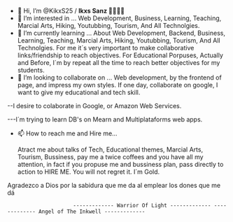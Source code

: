 

- 👋 Hi, I’m @KikxS25 / <b>Ikxs Sanz 🐺👑👨‍🏫</b>
- 👀 I’m interested in ... Web Development, Business, Learning, Teaching, Marcial Arts, Hiking, Youtubbing, Tourism, And All Technolgies.
- 🌱 I’m currently learning ... About Web Development, Backend, Business, Learning, Teaching, Marcial Arts, Hiking, Youtubbing, Tourism, And All Technolgies.
For me it´s very important to make collaborative links/friendship to reach objectives. For Educational Porpuses, Actually and Before, I´m by repeat all the time to reach better objectives for my students.   
- 💞️ I’m looking to collaborate on ... Web development, by the frontend of page, and impress my own styles. If one day, collaborate on google, I want to give my educational and tech skill. 
 
 --I desire to colaborate in Google, or Amazon Web Services. 
 
 ---I´m trying to learn DB's on Mearn and Multiplataforms web apps.

- 📫 How to reach me and Hire me...
  
  Atract me about talks of Tech, Educational themes, Marcial Arts, Tourism, Bussiness, pay me a twice coffees and you have all my attention, in fact if you propuse me and bussiness plan, pass directly to action to HIRE ME. You will not regret it. I´m Gold.


<!---
KikxS25/KikxS25 is a ✨ special ✨ repository because its `README.md` (this file) appears on your GitHub profile.
--->

Agradezco a Dios por la sabidura que me da al emplear los dones que me dá

                     
                         
                         ------------- Warrior Of Light ------------- ------------- Angel of The Inkwell -------------
                         
                         
                         
                      
                         
                      
